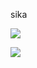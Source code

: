 sika


![](https://raw.githubusercontent.com/JAMK-IT/test-environments/master/images/locust-web-debloyment.png)  


![](https://raw.githubusercontent.com/JAMK-IT/test-environments/master/images/deployment-diagram-rfw.png)  
